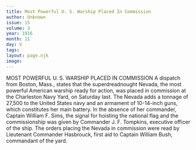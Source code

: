 ```yaml
---
title: Most Powerful U. S. Warship Placed In Commission
author: Unknown
issue: 15
volume: 3
year: 1916
month: 11
day: V
tags:
layout: page.njk
image:
---
```

MOST POWERFUL U. S. WARSHIP PLACED IN COMMISSION       A dispatch from Boston, Mass., states that the superdreadnought Nevada, the most powerful American warship ready for action, was placed in commission at the Charleston Navy Yard, on Saturday last. The Nevada adds a tonnage of 27,500 to the United States navy and an armament of 10-14-inch guns, which constitutes her main battery.       In the absence of her commander, Captain William F. Sims, the signal for hoisting the national flag and the commissionship was given by Commander J. F. Tompkins, executive officer of the ship. The orders placing the Nevada in commission were read by Lieutenant Commander Hasbrouck, first aid to Captain William Bush, commandant of the yard. 

